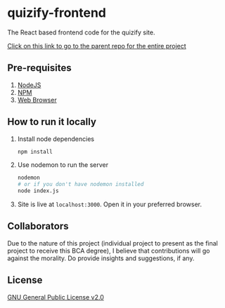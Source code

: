# quizify-frontend

The React based frontend code for the quizify site.

[Click on this link to go to the parent repo for the entire project](https://github.com/saivishnu725/quizify)

## Pre-requisites

1. [NodeJS](https://nodejs.org/en)
2. [NPM](https://npmjs.com)
3. [Web Browser](https://www.mozilla.org/en-US/firefox/new/)

## How to run it locally

1. Install node dependencies

   ```bash
   npm install
   ```

2. Use nodemon to run the server

   ```bash
   nodemon
   # or if you don't have nodemon installed
   node index.js
   ```

3. Site is live at `localhost:3000`. Open it in your preferred browser.

## Collaborators

Due to the nature of this project (individual project to present as the final project to receive this BCA degree), I believe that contributions will go against the morality. Do provide insights and suggestions, if any.

## License

[GNU General Public License v2.0](https://choosealicense.com/licenses/gpl-2.0/)
